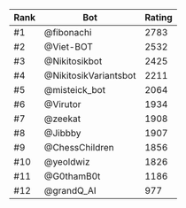 Rank|Bot|Rating
---|---|---
#1|@fibonachi|2783
#2|@Viet-BOT|2532
#3|@Nikitosikbot|2425
#4|@NikitosikVariantsbot|2211
#5|@misteick_bot|2064
#6|@Virutor|1934
#7|@zeekat|1908
#8|@Jibbby|1907
#9|@ChessChildren|1856
#10|@yeoldwiz|1826
#11|@G0thamB0t|1186
#12|@grandQ_AI|977
